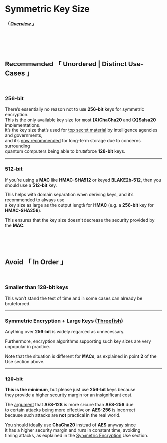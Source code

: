 
[ Key Length 3 ]: https://www.keylength.com/en/3/
[ Key Length 6 ]: https://www.keylength.com/en/6/

[ Threefish ]: https://en.wikipedia.org/wiki/Threefish
[ Why 256 ]: https://blog.1password.com/why-we-moved-to-256-bit-aes-keys/

[ Overview ]: ../Overview


# Symmetric Key Size
##### 「[ Overview ]」

<br>
<br>
<br>


## **Recommended** 「 Unordered | Distinct Use-Cases 」

<br>

### 256-bit

There’s essentially no reason not to use **256-bit** keys for symmetric encryption.<br>
This is the only available key size for most **(X)ChaCha20** and **(X)Salsa20** implementations,<br>
it’s the key size that’s used for [top secret material][ Key Length 6 ] by intelligence agencies and governments,<br> and it’s [now recommended][ Key Length 3 ] for long-term storage due to concerns surrounding<br>quantum computers being able to bruteforce **128-bit** keys.

---

### 512-bit

If you’re using a **MAC** like **HMAC-SHA512** or keyed **BLAKE2b-512**, then you should use a **512-bit** key.

This helps with domain separation when deriving keys, and it’s recommended to always use<br>
a key size as large as the output length for **HMAC** (e.g. a **256-bit** key for **HMAC-SHA256**).

This ensures that the key size doesn't decrease the security provided by the **MAC**.


<br>
<br>
<br>


## **Avoid** 「 In Order 」

<br>

### Smaller than 128-bit keys

This won’t stand the test of time and in some cases can already be bruteforced.

---

### Symmetric Encryption + Large Keys ([Threefish][ Threefish ])

Anything over **256-bit** is widely regarded as unnecessary.

Furthermore, encryption algorithms supporting such key sizes are very unpopular in practice.

Note that the situation is different for **MACs**, as explained in point **2** of the Use section above.

---

### 128-bit

**This is the minimum**, but please just use **256-bit** keys because<br>
they provide a higher security margin for an insignificant cost.

The [argument][ Why 256 ] that **AES-128** is more secure than **AES-256** due<br>
to certain attacks being more effective on **AES-256** is incorrect<br>
because such attacks are **not** practical in the real world.

You should ideally use **ChaCha20** instead of **AES** anyway since<br>
it has a higher security margin and runs in constant time, avoiding<br>
timing attacks, as explained in the [Symmetric Encryption](./Symmetric%20Encryption) Use section.
